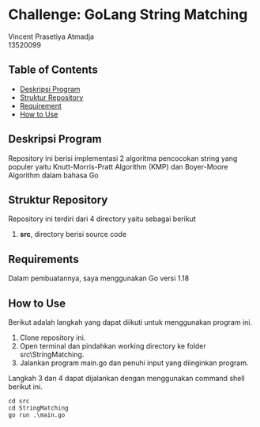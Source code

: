 # Challenge: GoLang String Matching

Vincent Prasetiya Atmadja  
13520099


## Table of Contents

- [Deskripsi Program](#deskripsi-program)
- [Struktur Repository](#struktur-repository)
- [Requirement](#requirements)
- [How to Use](#how-to-use)

## Deskripsi Program

Repository ini berisi implementasi 2 algoritma pencocokan string yang populer yaitu Knutt-Morris-Pratt Algorithm (KMP) dan Boyer-Moore Algorithm dalam bahasa Go

## Struktur Repository  

Repository ini terdiri dari 4 directory yaitu sebagai berikut

1. **src**, directory berisi source code

## Requirements

Dalam pembuatannya, saya menggunakan Go versi 1.18

## How to Use

Berikut adalah langkah yang dapat diikuti untuk menggunakan program ini.

1. Clone repository ini.
2. Open terminal dan pindahkan working directory ke folder src\StringMatching.
3. Jalankan program main.go dan penuhi input yang diinginkan program.

Langkah 3 dan 4 dapat dijalankan dengan menggunakan command shell berikut ini.

```shell
cd src
cd StringMatching
go run .\main.go
```
